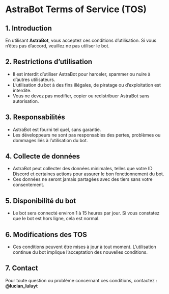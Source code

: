 # AstraBot Terms of Service (TOS)

## 1. Introduction

En utilisant **AstraBot**, vous acceptez ces conditions d’utilisation. Si vous n’êtes pas d’accord, veuillez ne pas utiliser le bot.

## 2. Restrictions d’utilisation

* Il est interdit d’utiliser AstraBot pour harceler, spammer ou nuire à d’autres utilisateurs.
* L’utilisation du bot à des fins illégales, de piratage ou d’exploitation est interdite.
* Vous ne devez pas modifier, copier ou redistribuer AstraBot sans autorisation.

## 3. Responsabilités

* AstraBot est fourni tel quel, sans garantie.
* Les développeurs ne sont pas responsables des pertes, problèmes ou dommages liés à l’utilisation du bot.

## 4. Collecte de données

* AstraBot peut collecter des données minimales, telles que votre ID Discord et certaines actions pour assurer le bon fonctionnement du bot.
* Ces données ne seront jamais partagées avec des tiers sans votre consentement.

## 5. Disponibilité du bot

* Le bot sera connecté environ 1 à 15 heures par jour. Si vous constatez que le bot est hors ligne, cela est normal.

## 6. Modifications des TOS

* Ces conditions peuvent être mises à jour à tout moment. L’utilisation continue du bot implique l’acceptation des nouvelles conditions.

## 7. Contact

Pour toute question ou problème concernant ces conditions, contactez : **@lucian_luluyt**
